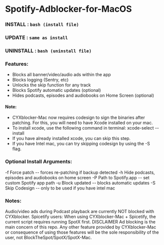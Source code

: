 # Spotify-Adblocker-for-MacOS

### INSTALL : ``` bash (install file) ```          
### UPDATE : ``` same as install ```
### UNINSTALL : ``` bash (uninstall file) ```

### Features:
- Blocks all banner/video/audio ads within the app
- Blocks logging (Sentry, etc)
- Unlocks the skip function for any track
- Blocks Spotify automatic updates (optional)
- Hides podcasts, episodes and audiobooks on Home Screen (optional)

#### Note:
- CYXblocker-Mac now requires codesign to sign the binaries after patching.
For this, you will need to have Xcode installed on your mac.
- To install xcode, use the following command in terminal:
xcode-select --install
- If you have already installed xcode, you can skip this step.
- If you have Intel mac, you can try skipping codesign by using the -S flag.

### Optional Install Arguments:
-f Force patch -- forces re-patching if backup detected
-h Hide podcasts, episodes and audiobooks on home screen
-P Path to Spotify.app -- set custom Spotify app path
-u Block updated -- blocks automatic updates
-S Skip Codesign -- only to be used if you have intel mac

### Notes:
Audio/video ads during Podcast playback are currently NOT blocked with CYXblocker.
Spicetify users: When using CYXblocker-Mac + Spicetify, the current script requires running SpotX first.
DISCLAIMER
Ad blocking is the main concern of this repo. Any other feature provided by CYXblocker-Mac or consequence of using those features will be the sole responsibility of the user, not BlockTheSpot/SpotX/SpotX-Mac.
